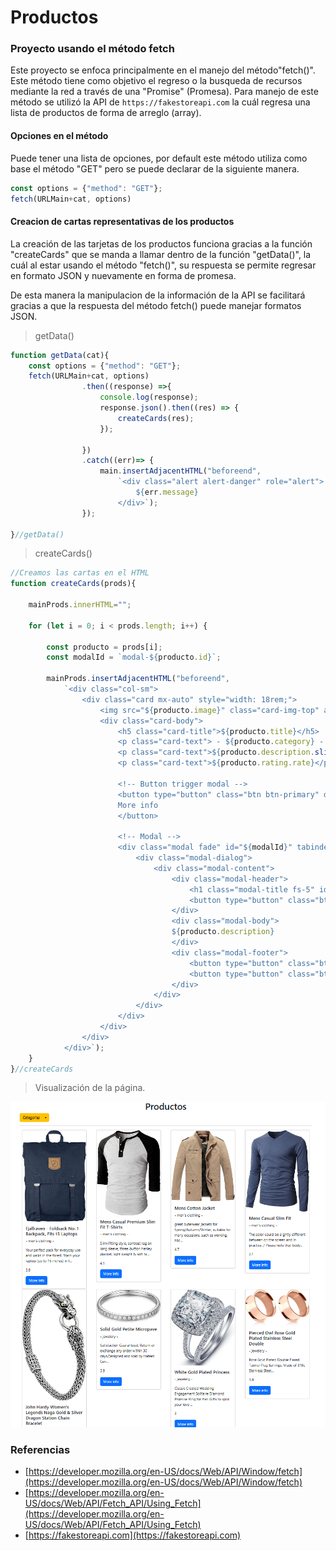 # Productos
### Proyecto usando el método fetch

Este proyecto se enfoca principalmente en el manejo del método"fetch()".
Este método tiene como objetivo el regreso o la busqueda de recursos mediante la red a través de una "Promise" (Promesa).
Para manejo de este método se utilizó la API de `https://fakestoreapi.com` la cuál regresa una lista de productos de forma de arreglo (array).

#### Opciones en el método
Puede tener una lista de opciones, por default este método utiliza como base el método "GET" pero se puede declarar de la siguiente manera.

```javascript
const options = {"method": "GET"};
fetch(URLMain+cat, options)
```

#### Creacion de cartas representativas de los productos

La creación de las tarjetas de los productos funciona gracias a la función "createCards" que se manda a llamar dentro de la función "getData()", la cuál
al estar usando el método "fetch()", su respuesta se permite regresar en formato JSON y nuevamente en forma de promesa.

De esta manera la manipulacion de la información de la API se facilitará gracias a que la respuesta del método fetch() puede manejar formatos JSON.

> getData()

```javascript
function getData(cat){
    const options = {"method": "GET"};
    fetch(URLMain+cat, options)
                .then((response) =>{
                    console.log(response);
                    response.json().then((res) => {
                        createCards(res);
                    });
                    
                })
                .catch((err)=> {
                    main.insertAdjacentHTML("beforeend",
                        `<div class="alert alert-danger" role="alert">
                            ${err.message}
                        </div>`);
                });

}//getData()
```

> createCards()

```javascript
//Creamos las cartas en el HTML
function createCards(prods){

    mainProds.innerHTML="";

    for (let i = 0; i < prods.length; i++) {
        
        const producto = prods[i];
        const modalId = `modal-${producto.id}`;

        mainProds.insertAdjacentHTML("beforeend",
            `<div class="col-sm">
                <div class="card mx-auto" style="width: 18rem;">
                    <img src="${producto.image}" class="card-img-top" alt="${producto.title}">
                    <div class="card-body">
                        <h5 class="card-title">${producto.title}</h5>
                        <p class="card-text"> - ${producto.category} - </p>
                        <p class="card-text">${producto.description.slice(0, 100)}...</p>
                        <p class="card-text">${producto.rating.rate}</p>

                        <!-- Button trigger modal -->
                        <button type="button" class="btn btn-primary" data-bs-toggle="modal" data-bs-target="#${modalId}">
                        More info
                        </button>

                        <!-- Modal -->
                        <div class="modal fade" id="${modalId}" tabindex="-1" aria-labelledby="${modalId}" aria-hidden="true">
                            <div class="modal-dialog">
                                <div class="modal-content">
                                    <div class="modal-header">
                                        <h1 class="modal-title fs-5" id="${modalId}">${producto.title}</h1>
                                        <button type="button" class="btn-close" data-bs-dismiss="modal" aria-label="Close"></button>
                                    </div>
                                    <div class="modal-body">
                                    ${producto.description}
                                    </div>
                                    <div class="modal-footer">
                                        <button type="button" class="btn btn-secondary" data-bs-dismiss="modal">Close</button>
                                        <button type="button" class="btn btn-primary">$${producto.price}</button>
                                    </div>
                                </div>
                            </div>
                        </div>
                    </div>
                </div>
            </div>`);
    }
}//createCards
```

> Visualización de la página.

![index_productos](https://raw.githubusercontent.com/FredyA13/Productos/refs/heads/main/imagenes/index_productos.jpeg)

### Referencias

* [https://developer.mozilla.org/en-US/docs/Web/API/Window/fetch](https://developer.mozilla.org/en-US/docs/Web/API/Window/fetch)
* [https://developer.mozilla.org/en-US/docs/Web/API/Fetch_API/Using_Fetch](https://developer.mozilla.org/en-US/docs/Web/API/Fetch_API/Using_Fetch)
* [https://fakestoreapi.com](https://fakestoreapi.com)
